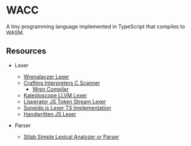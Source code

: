 # WACC

A tiny programming language implemented in TypeScript that compiles to WASM.

## Resources

- Lexer

  - [Wrenalayzer Lexer](https://github.com/munificent/wrenalyzer/blob/master/lexer.wren)
  - [Crafting Interpreters C Scanner](https://craftinginterpreters.com/scanning-on-demand.html)
    - [Wren Compiler](https://github.com/wren-lang/wren/blob/main/src/vm/wren_compiler.c)
  - [Kaleidoscope LLVM Lexer](https://llvm.org/docs/tutorial/MyFirstLanguageFrontend/LangImpl01.html)
  - [Lisperator JS Token Stream Lexer](http://lisperator.net/pltut/parser/token-stream)
  - [Suneido.js Lexer TS Implementation](https://github.com/apmckinlay/suneido.js/blob/master/runtime/lexer.ts)
  - [Handwritten JS Lexer](https://eli.thegreenplace.net/2013/07/16/hand-written-lexer-in-javascript-compared-to-the-regex-based-ones)

- Parser

  - [Stlab Simple Lexical Analyzer or Parser](http://stlab.cc/legacy/how-to-write-a-simple-lexical-analyzer-or-parser.html)
